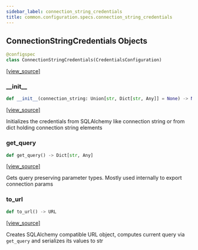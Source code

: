 ```yaml
---
sidebar_label: connection_string_credentials
title: common.configuration.specs.connection_string_credentials
---
```


## ConnectionStringCredentials Objects

```python
@configspec
class ConnectionStringCredentials(CredentialsConfiguration)
```

[[view_source]](https://github.com/dlt-hub/dlt/blob/9857029af018a582dd24da4070562f58bb7e9fc5/dlt/common/configuration/specs/connection_string_credentials.py#L11)

### \_\_init\_\_

```python
def __init__(connection_string: Union[str, Dict[str, Any]] = None) -> None
```

[[view_source]](https://github.com/dlt-hub/dlt/blob/9857029af018a582dd24da4070562f58bb7e9fc5/dlt/common/configuration/specs/connection_string_credentials.py#L22)

Initializes the credentials from SQLAlchemy like connection string or from dict holding connection string elements

### get\_query

```python
def get_query() -> Dict[str, Any]
```

[[view_source]](https://github.com/dlt-hub/dlt/blob/9857029af018a582dd24da4070562f58bb7e9fc5/dlt/common/configuration/specs/connection_string_credentials.py#L47)

Gets query preserving parameter types. Mostly used internally to export connection params

### to\_url

```python
def to_url() -> URL
```

[[view_source]](https://github.com/dlt-hub/dlt/blob/9857029af018a582dd24da4070562f58bb7e9fc5/dlt/common/configuration/specs/connection_string_credentials.py#L51)

Creates SQLAlchemy compatible URL object, computes current query via `get_query` and serializes its values to str


